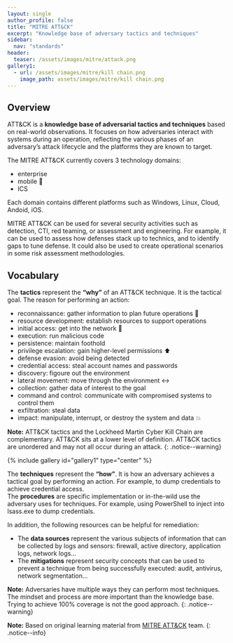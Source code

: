 ```yaml
---
layout: single
author_profile: false
title: "MITRE ATT&CK"
excerpt: "Knowledge base of adversary tactics and techniques"
sidebar:
  nav: "standards"
header:
  teaser: /assets/images/mitre/attack.png
gallery1:
  - url: /assets/images/mitre/kill chain.png
    image_path: assets/images/mitre/kill chain.png
---
```


## Overview

ATT&CK is a **knowledge base of adversarial tactics and techniques** based on real-world observations. It focuses on how adversaries interact with systems during an operation, reflecting the various phases of an adversary’s attack lifecycle and the platforms they are known to target.

The MITRE ATT&CK currently covers 3 technology domains:
- enterprise
- mobile :iphone:
- ICS

Each domain contains different platforms such as Windows, Linux, Cloud, Andoid, iOS.

MITRE ATT&CK can be used for several security activities such as detection, CTI, red teaming, or assessment and engineering. For example, it can be used to assess how defenses stack up to technics, and to identify gaps to tune defense. It could also be used to create operational scenarios in some risk assessment methodologies.

## Vocabulary

The **tactics** represent the **“why”** of an ATT&CK technique. It is the tactical goal. The reason for performing an action:
- reconnaissance: gather information to plan future operations :memo:
- resource development: establish resources to support operations
- initial access: get into the network :feet:
- execution: run malicious code
- persistence: maintain foothold
- privilege escalation: gain higher-level permissions :arrow_up:
- defense evasion: avoid being detected
- credential access: steal account names and passwords
- discovery: figoure out the environment
- lateral movement: move through the environment :left_right_arrow:
- collection: gather data of interest to the goal
- command and control: communicate with compromised systems to control them
- exfiltration: steal data
- impact: manipulate, interrupt, or destroy the system and data :boom:

**Note:** ATT&CK tactics and the Lockheed Martin Cyber Kill Chain are complementary. ATT&CK sits at a lower level of definition. ATT&CK tactics are unordered and may not all occur during an attack.
{: .notice--warning}

{% include gallery id="gallery1" type="center" %}

The **techniques** represent the **“how”**. It is how an adversary achieves a tactical goal by performing an action. For example, to dump credentials to achieve credential access.  
The **procedures** are specific implementation or in-the-wild use the adversary uses for techniques. For example, using PowerShell to inject into lsass.exe to dump credentials.  

In addition, the following resources can be helpful for remediation:
- The **data sources** represent the various subjects of information that can be collected by logs and sensors: firewall, active directory, application logs, network logs…  
- The **mitigations** represent security concepts that can be used to prevent a technique from being successfully executed: audit, antivirus, network segmentation…  

**Note:** Adversaries have multiple ways they can perform most techniques. The mindset and process are more important than the knowledge base. Trying to achieve 100% coverage is not the good approach.
{: .notice--warning}

**Note:** Based on original learning material from [MITRE ATT&CK](https://attack.mitre.org/) team.
{: .notice--info}
